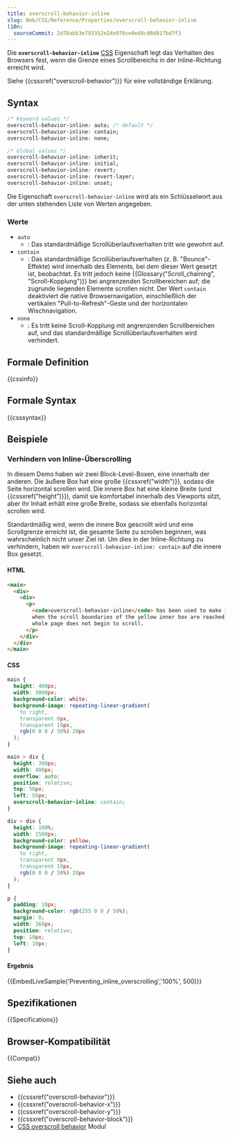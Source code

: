 ```yaml
---
title: overscroll-behavior-inline
slug: Web/CSS/Reference/Properties/overscroll-behavior-inline
l10n:
  sourceCommit: 2d78abb3e793352e24e976ce0e68c08d817bd7f3
---
```


Die **`overscroll-behavior-inline`** [CSS](/de/docs/Web/CSS) Eigenschaft legt das Verhalten des Browsers fest, wenn die Grenze eines Scrollbereichs in der Inline-Richtung erreicht wird.

Siehe {{cssxref("overscroll-behavior")}} für eine vollständige Erklärung.

## Syntax

```css
/* Keyword values */
overscroll-behavior-inline: auto; /* default */
overscroll-behavior-inline: contain;
overscroll-behavior-inline: none;

/* Global values */
overscroll-behavior-inline: inherit;
overscroll-behavior-inline: initial;
overscroll-behavior-inline: revert;
overscroll-behavior-inline: revert-layer;
overscroll-behavior-inline: unset;
```

Die Eigenschaft `overscroll-behavior-inline` wird als ein Schlüsselwort aus der unten stehenden Liste von Werten angegeben.

### Werte

- `auto`
  - : Das standardmäßige Scrollüberlaufsverhalten tritt wie gewohnt auf.
- `contain`
  - : Das standardmäßige Scrollüberlaufsverhalten (z. B. "Bounce"-Effekte) wird innerhalb des Elements, bei dem dieser Wert gesetzt ist, beobachtet. Es tritt jedoch keine {{Glossary("Scroll_chaining", "Scroll-Kopplung")}} bei angrenzenden Scrollbereichen auf; die zugrunde liegenden Elemente scrollen nicht. Der Wert `contain` deaktiviert die native Browsernavigation, einschließlich der vertikalen "Pull-to-Refresh"-Geste und der horizontalen Wischnavigation.
- `none`
  - : Es tritt keine Scroll-Kopplung mit angrenzenden Scrollbereichen auf, und das standardmäßige Scrollüberlaufsverhalten wird verhindert.

## Formale Definition

{{cssinfo}}

## Formale Syntax

{{csssyntax}}

## Beispiele

### Verhindern von Inline-Überscrolling

In diesem Demo haben wir zwei Block-Level-Boxen, eine innerhalb der anderen. Die äußere Box hat eine große {{cssxref("width")}}, sodass die Seite horizontal scrollen wird. Die innere Box hat eine kleine Breite (und {{cssxref("height")}}), damit sie komfortabel innerhalb des Viewports sitzt, aber ihr Inhalt erhält eine große Breite, sodass sie ebenfalls horizontal scrollen wird.

Standardmäßig wird, wenn die innere Box gescrollt wird und eine Scrollgrenze erreicht ist, die gesamte Seite zu scrollen beginnen, was wahrscheinlich nicht unser Ziel ist. Um dies in der Inline-Richtung zu verhindern, haben wir `overscroll-behavior-inline: contain` auf die innere Box gesetzt.

#### HTML

```html
<main>
  <div>
    <div>
      <p>
        <code>overscroll-behavior-inline</code> has been used to make it so that
        when the scroll boundaries of the yellow inner box are reached, the
        whole page does not begin to scroll.
      </p>
    </div>
  </div>
</main>
```

#### CSS

```css
main {
  height: 400px;
  width: 3000px;
  background-color: white;
  background-image: repeating-linear-gradient(
    to right,
    transparent 0px,
    transparent 19px,
    rgb(0 0 0 / 50%) 20px
  );
}

main > div {
  height: 300px;
  width: 400px;
  overflow: auto;
  position: relative;
  top: 50px;
  left: 50px;
  overscroll-behavior-inline: contain;
}

div > div {
  height: 100%;
  width: 1500px;
  background-color: yellow;
  background-image: repeating-linear-gradient(
    to right,
    transparent 0px,
    transparent 19px,
    rgb(0 0 0 / 50%) 20px
  );
}

p {
  padding: 10px;
  background-color: rgb(255 0 0 / 50%);
  margin: 0;
  width: 360px;
  position: relative;
  top: 10px;
  left: 10px;
}
```

#### Ergebnis

{{EmbedLiveSample('Preventing_inline_overscrolling','100%', 500)}}

## Spezifikationen

{{Specifications}}

## Browser-Kompatibilität

{{Compat}}

## Siehe auch

- {{cssxref("overscroll-behavior")}}
- {{cssxref("overscroll-behavior-x")}}
- {{cssxref("overscroll-behavior-y")}}
- {{cssxref("overscroll-behavior-block")}}
- [CSS overscroll behavior](/de/docs/Web/CSS/CSS_overscroll_behavior) Modul
